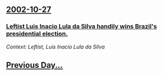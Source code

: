 ## [2002-10-27](/news/2002/10/27/index.md)

### [ Leftist Luis Inacio Lula da Silva handily wins Brazil's presidential election.](/news/2002/10/27/leftist-luis-ina-cio-lula-da-silva-handily-wins-brazil-s-presidential-election.md)
_Context: Leftist, Luis Inacio Lula da Silva_

## [Previous Day...](/news/2002/10/26/index.md)

